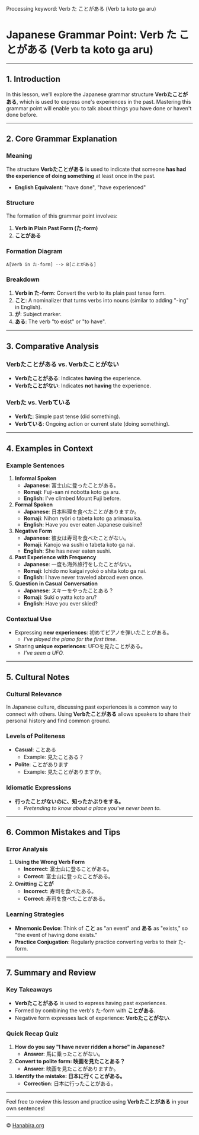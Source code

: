 Processing keyword: Verb た ことがある (Verb ta koto ga aru)
# Japanese Grammar Point: Verb た ことがある (Verb ta koto ga aru)


---
## 1. Introduction
In this lesson, we'll explore the Japanese grammar structure **Verbたことがある**, which is used to express one's experiences in the past. Mastering this grammar point will enable you to talk about things you have done or haven't done before.

---
## 2. Core Grammar Explanation
### Meaning
The structure **Verbたことがある** is used to indicate that someone **has had the experience of doing something** at least once in the past.
- **English Equivalent**: "have done", "have experienced"
### Structure
The formation of this grammar point involves:
1. **Verb in Plain Past Form (た-form)**
2. **ことがある**
### Formation Diagram
```
A[Verb in た-form] --> B[ことがある]
```
### Breakdown
1. **Verb in た-form**: Convert the verb to its plain past tense form.
2. **こと**: A nominalizer that turns verbs into nouns (similar to adding "-ing" in English).
3. **が**: Subject marker.
4. **ある**: The verb "to exist" or "to have".
---
## 3. Comparative Analysis
### Verbたことがある vs. Verbたことがない
- **Verbたことがある**: Indicates **having** the experience.
- **Verbたことがない**: Indicates **not having** the experience.
### Verbた vs. Verbている
- **Verbた**: Simple past tense (did something).
- **Verbている**: Ongoing action or current state (doing something).
---
## 4. Examples in Context
### Example Sentences
1. **Informal Spoken**
   - **Japanese**: 富士山に登ったことがある。
   - **Romaji**: Fuji-san ni nobotta koto ga aru.
   - **English**: I've climbed Mount Fuji before.
2. **Formal Spoken**
   - **Japanese**: 日本料理を食べたことがありますか。
   - **Romaji**: Nihon ryōri o tabeta koto ga arimasu ka.
   - **English**: Have you ever eaten Japanese cuisine?
3. **Negative Form**
   - **Japanese**: 彼女は寿司を食べたことがない。
   - **Romaji**: Kanojo wa sushi o tabeta koto ga nai.
   - **English**: She has never eaten sushi.
4. **Past Experience with Frequency**
   - **Japanese**: 一度も海外旅行をしたことがない。
   - **Romaji**: Ichido mo kaigai ryokō o shita koto ga nai.
   - **English**: I have never traveled abroad even once.
5. **Question in Casual Conversation**
   - **Japanese**: スキーをやったことある？
   - **Romaji**: Sukī o yatta koto aru?
   - **English**: Have you ever skied?
### Contextual Use
- Expressing **new experiences**: 初めてピアノを弾いたことがある。
  - *I've played the piano for the first time.*
- Sharing **unique experiences**: UFOを見たことがある。
  - *I've seen a UFO.*
---
## 5. Cultural Notes
### Cultural Relevance
In Japanese culture, discussing past experiences is a common way to connect with others. Using **Verbたことがある** allows speakers to share their personal history and find common ground.
### Levels of Politeness
- **Casual**: ことある
  - Example: 見たことある？
- **Polite**: ことがあります
  - Example: 見たことがありますか。
### Idiomatic Expressions
- **行ったことがないのに、知ったかぶりをする。**
  - *Pretending to know about a place you've never been to.*
---
## 6. Common Mistakes and Tips
### Error Analysis
1. **Using the Wrong Verb Form**
   - **Incorrect**: 富士山に登ることがある。
   - **Correct**: 富士山に登ったことがある。
2. **Omitting ことが**
   - **Incorrect**: 寿司を食べたある。
   - **Correct**: 寿司を食べたことがある。
### Learning Strategies
- **Mnemonic Device**: Think of **こと** as "an event" and **ある** as "exists," so "the event of having done exists."
- **Practice Conjugation**: Regularly practice converting verbs to their た-form.
---
## 7. Summary and Review
### Key Takeaways
- **Verbたことがある** is used to express having past experiences.
- Formed by combining the verb's た-form with **ことがある**.
- Negative form expresses lack of experience: **Verbたことがない**.
### Quick Recap Quiz
1. **How do you say "I have never ridden a horse" in Japanese?**
   - **Answer**: 馬に乗ったことがない。
2. **Convert to polite form: 映画を見たことある？**
   - **Answer**: 映画を見たことがありますか。
3. **Identify the mistake: 日本に行くことがある。**
   - **Correction**: 日本に行ったことがある。
---
Feel free to review this lesson and practice using **Verbたことがある** in your own sentences!


---

© [Hanabira.org](https://hanabira.org)
